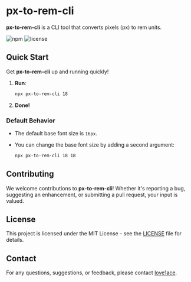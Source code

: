 # px-to-rem-cli

**px-to-rem-cli** is a CLI tool that converts pixels (px) to rem units.

![npm](https://img.shields.io/npm/v/px-to-rem-cli)
![license](https://img.shields.io/npm/l/px-to-rem-cli)


## Quick Start

Get **px-to-rem-cli** up and running quickly!

1. **Run**:
    ```bash
    npx px-to-rem-cli 18
    ```
2. **Done!**

### Default Behavior

- The default base font size is `16px`. 
- You can change the base font size by adding a second argument:

    ```bash
    npx px-to-rem-cli 18 18
    ```

## Contributing

We welcome contributions to **px-to-rem-cli**! Whether it's reporting a bug, suggesting an enhancement, or submitting a pull request, your input is valued.

## License

This project is licensed under the MIT License - see the [LICENSE](LICENSE) file for details.

## Contact

For any questions, suggestions, or feedback, please contact [love1ace](mailto:lovelacedud@gmail.com).